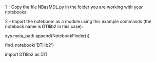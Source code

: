 1 - Copy the file NBasMDL.py in the folder you are working with your notebooks.

2 - Import the noteboom as a module using this example commands (the notebook name is DTIlib2 in this case):

  sys.meta_path.append(NotebookFinder())
  
  find_notebook('DTIlib2')
  
  import DTIlib2 as DTI

